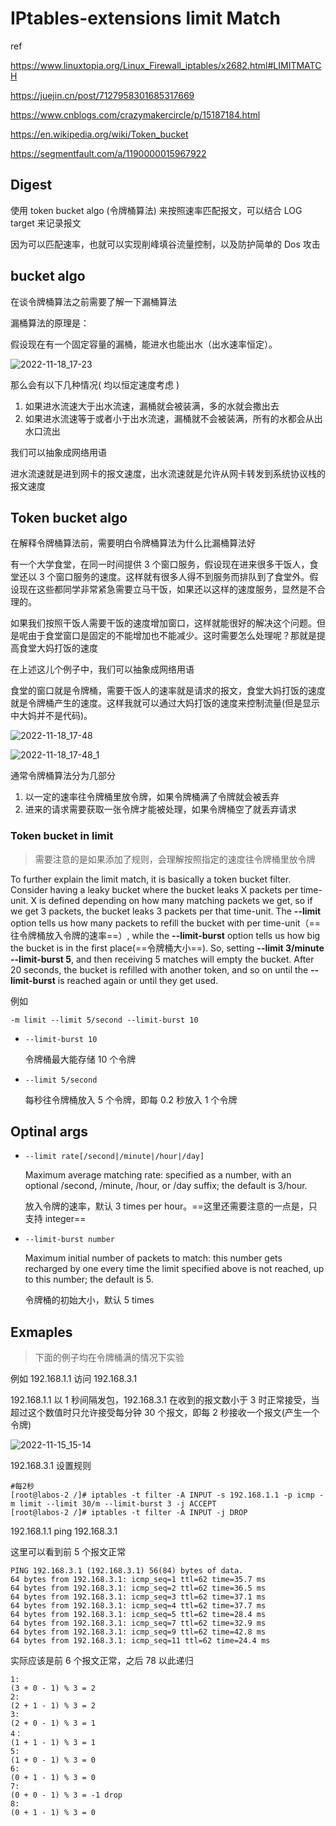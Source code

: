 # IPtables-extensions limit Match

ref

https://www.linuxtopia.org/Linux_Firewall_iptables/x2682.html#LIMITMATCH

https://juejin.cn/post/7127958301685317669

https://www.cnblogs.com/crazymakercircle/p/15187184.html

https://en.wikipedia.org/wiki/Token_bucket

https://segmentfault.com/a/1190000015967922

## Digest

使用 token bucket algo (令牌桶算法) 来按照速率匹配报文，可以结合 LOG target 来记录报文

因为可以匹配速率，也就可以实现削峰填谷流量控制，以及防护简单的 Dos 攻击

## bucket algo

在谈令牌桶算法之前需要了解一下漏桶算法

漏桶算法的原理是：

假设现在有一个固定容量的漏桶，能进水也能出水（出水速率恒定）。

![2022-11-18_17-23](https://github.com/dhay3/image-repo/raw/master/20221117/2022-11-18_17-23.btdpon7pwlk.webp)

那么会有以下几种情况( 均以恒定速度考虑 )

1. 如果进水流速大于出水流速，漏桶就会被装满，多的水就会撒出去
2. 如果进水流速等于或者小于出水流速，漏桶就不会被装满，所有的水都会从出水口流出

我们可以抽象成网络用语

进水流速就是进到网卡的报文速度，出水流速就是允许从网卡转发到系统协议栈的报文速度

## Token bucket algo

在解释令牌桶算法前，需要明白令牌桶算法为什么比漏桶算法好

有一个大学食堂，在同一时间提供 3 个窗口服务，假设现在进来很多干饭人，食堂还以 3 个窗口服务的速度。这样就有很多人得不到服务而排队到了食堂外。假设现在这些都同学非常紧急需要立马干饭，如果还以这样的速度服务，显然是不合理的。

如果我们按照干饭人需要干饭的速度增加窗口，这样就能很好的解决这个问题。但是呢由于食堂窗口是固定的不能增加也不能减少。这时需要怎么处理呢？那就是提高食堂大妈打饭的速度

在上述这儿个例子中，我们可以抽象成网络用语

食堂的窗口就是令牌桶，需要干饭人的速率就是请求的报文，食堂大妈打饭的速度就是令牌桶产生的速度。这样我就可以通过大妈打饭的速度来控制流量(但是显示中大妈并不是代码)。

![2022-11-18_17-48](https://github.com/dhay3/image-repo/raw/master/20221117/2022-11-18_17-48.30kqpn19wcn4.webp)

![2022-11-18_17-48_1](https://github.com/dhay3/image-repo/raw/master/20221117/2022-11-18_17-48_1.28owgblow6io.webp)

通常令牌桶算法分为几部分

1. 以一定的速率往令牌桶里放令牌，如果令牌桶满了令牌就会被丢弃
2. 进来的请求需要获取一张令牌才能被处理，如果令牌桶空了就丢弃请求

### Token bucket in limit

> 需要注意的是如果添加了规则，会理解按照指定的速度往令牌桶里放令牌

To further explain the limit match, it is basically a token bucket filter. Consider having a leaky bucket where the bucket leaks X packets per time-unit. X is defined depending on how many matching packets we get, so if we get 3 packets, the bucket leaks 3 packets per that time-unit. The **--limit** option tells us how many packets to refill the bucket with per time-unit（==往令牌桶放入令牌的速率==）, while the **--limit-burst** option tells us how big the bucket is in the first place(==令牌桶大小==). So, setting **--limit 3/minute --limit-burst 5**, and then receiving 5 matches will empty the bucket. After 20 seconds, the bucket is refilled with another token, and so on until the **--limit-burst** is reached again or until they get used.

例如

```
-m limit --limit 5/second --limit-burst 10
```

- `--limit-burst 10`

  令牌桶最大能存储 10 个令牌

- `--limit 5/second`

  每秒往令牌桶放入 5 个令牌，即每 0.2 秒放入 1 个令牌

## Optinal args

- `--limit rate[/second|/minute|/hour|/day] `

  Maximum  average  matching  rate:  specified  as a number, with an optional /second, /minute, /hour, or /day suffix; the default is 3/hour. 

  放入令牌的速率，默认 3 times per hour。==这里还需要注意的一点是，只支持 integer==

- `--limit-burst number `

  Maximum initial number of packets to match: this number gets recharged by one every time the limit specified above is not  reached,  up  to this number; the default is 5.

  令牌桶的初始大小，默认 5 times

## Exmaples

> 下面的例子均在令牌桶满的情况下实验

例如 192.168.1.1 访问 192.168.3.1 

192.168.1.1 以 1 秒间隔发包，192.168.3.1 在收到的报文数小于 3 时正常接受，当超过这个数值时只允许接受每分钟 30 个报文，即每 2 秒接收一个报文(产生一个令牌)

![2022-11-15_15-14](https://github.com/dhay3/image-repo/raw/master/20221115/2022-11-15_15-14.56e538jrk8w0.webp)

192.168.3.1 设置规则

```
#每2秒
[root@labos-2 /]# iptables -t filter -A INPUT -s 192.168.1.1 -p icmp -m limit --limit 30/m --limit-burst 3 -j ACCEPT
[root@labos-2 /]# iptables -t filter -A INPUT -j DROP
```

192.168.1.1 ping 192.168.3.1

这里可以看到前 5 个报文正常

```
PING 192.168.3.1 (192.168.3.1) 56(84) bytes of data.
64 bytes from 192.168.3.1: icmp_seq=1 ttl=62 time=35.7 ms
64 bytes from 192.168.3.1: icmp_seq=2 ttl=62 time=36.5 ms
64 bytes from 192.168.3.1: icmp_seq=3 ttl=62 time=37.1 ms
64 bytes from 192.168.3.1: icmp_seq=4 ttl=62 time=37.7 ms
64 bytes from 192.168.3.1: icmp_seq=5 ttl=62 time=28.4 ms
64 bytes from 192.168.3.1: icmp_seq=7 ttl=62 time=32.9 ms
64 bytes from 192.168.3.1: icmp_seq=9 ttl=62 time=42.8 ms
64 bytes from 192.168.3.1: icmp_seq=11 ttl=62 time=24.4 ms
```

实际应该是前 6 个报文正常，之后 78 以此递归

```
1:
(3 + 0 - 1) % 3 = 2
2:
(2 + 1 - 1) % 3 = 2
3:
(2 + 0 - 1) % 3 = 1
4：
(1 + 1 - 1) % 3 = 1
5:
(1 + 0 - 1) % 3 = 0
6:
(0 + 1 - 1) % 3 = 0
7:
(0 + 0 - 1) % 3 = -1 drop
8:
(0 + 1 - 1) % 3 = 0
```

